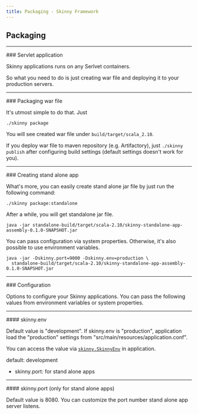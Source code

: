 ```yaml
---
title: Packaging - Skinny Framework
---
```


## Packaging

<hr/>
### Servlet application

Skinny applications runs on any Serlvet containers. 

So what you need to do is just creating war file and deploying it to your production servers.

<hr/>
### Packaging war file

It's utmost simple to do that. Just 

```
./skinny package
```

You will see created war file under `build/target/scala_2.10`.

If you deploy war file to maven repository (e.g. Artifactory), just `./skinny publish` after configuring build settings (default settings doesn't work for you).

<hr/>
### Creating stand alone app

What's more, you can easily create stand alone jar file by just run the following command: 

```
./skinny package:standalone
```

After a while, you will get standalone jar file. 

```
java -jar standalone-build/target/scala-2.10/skinny-standalone-app-assembly-0.1.0-SNAPSHOT.jar
```

You can pass configuration via system properties. Otherwise, it's also possible to use environment variables.

```
java -jar -Dskinny.port=9000 -Dskinny.env=production \
  standalone-build/target/scala-2.10/skinny-standalone-app-assembly-0.1.0-SNAPSHOT.jar
```

<hr/>
### Configuration

Options to configure your Skinny applications. You can pass the following values from environment variables or system properties.

<hr/>
#### skinny.env

Default value is "development". If skinny.env is "production", application load the "production" settings from "src/main/resources/application.conf".

You can access the value via [`skinny.SkinnyEnv`](https://github.com/skinny-framework/skinny-framework/blob/develop/common/src/main/scala/skinny/SkinnyEnv.scala) in application.

 default: development
- skinny.port: for stand alone apps

<hr/>
#### skinny.port (only for stand alone apps)

Default value is 8080. You can customize the port number stand alone app server listens.


